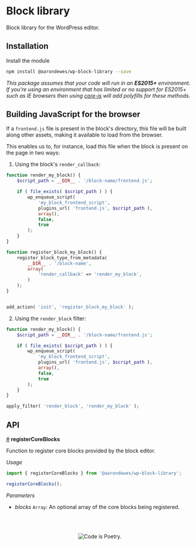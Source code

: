 # Block library

Block library for the WordPress editor.

## Installation

Install the module

```bash
npm install @aarondewes/wp-block-library --save
```

_This package assumes that your code will run in an **ES2015+** environment. If you're using an environment that has limited or no support for ES2015+ such as IE browsers then using [core-js](https://github.com/zloirock/core-js) will add polyfills for these methods._

## Building JavaScript for the browser

If a `frontend.js` file is present in the block's directory, this file will be built along other assets, making it available to load from the browser.

This enables us to, for instance, load this file when the block is present on the page in two ways:

1.  Using the block's `render_callback`:

```php
function render_my_block() {
	$script_path = __DIR__ . '/block-name/frontend.js';

 	if ( file_exists( $script_path ) ) {
 		wp_enqueue_script(
 			'my_block_frontend_script',
 			plugins_url( 'frontend.js', $script_path ),
 			array(),
 			false,
 			true
 		);
 	}
}

function register_block_my_block() {
	register_block_type_from_metadata(
		__DIR__ . '/block-name',
		array(
			'render_callback' => 'render_my_block',
		)
	);
}


add_action( 'init', 'register_block_my_block' );
```

2.  Using the `render_block` filter:

```php
function render_my_block() {
	$script_path = __DIR__ . '/block-name/frontend.js';

 	if ( file_exists( $script_path ) ) {
 		wp_enqueue_script(
 			'my_block_frontend_script',
 			plugins_url( 'frontend.js', $script_path ),
 			array(),
 			false,
 			true
 		);
 	}
}

apply_filter( 'render_block', 'render_my_block' );
```

## API

<!-- START TOKEN(Autogenerated API docs) -->

<a name="registerCoreBlocks" href="#registerCoreBlocks">#</a> **registerCoreBlocks**

Function to register core blocks provided by the block editor.

_Usage_

```js
import { registerCoreBlocks } from '@aarondewes/wp-block-library';

registerCoreBlocks();
```

_Parameters_

-   _blocks_ `Array`: An optional array of the core blocks being registered.


<!-- END TOKEN(Autogenerated API docs) -->

<br/><br/><p align="center"><img src="https://s.w.org/style/images/codeispoetry.png?1" alt="Code is Poetry." /></p>
